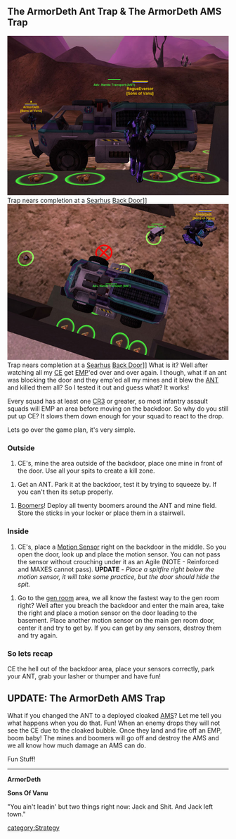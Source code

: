 ## **The ArmorDeth Ant Trap & The ArmorDeth AMS Trap**

![](../images/Armordeth_ANT_Trap.jpg "fig:Armordeth_ANT_Trap.jpg") Trap nears
completion at a [Searhus](../locations/Searhus.md) [Back
Door](../locations/Back_Door.md)\]\]
![](../images/ANT_Trap_Above.jpg "fig:ANT_Trap_Above.jpg") Trap nears completion
at a [Searhus](../locations/Searhus.md) [Back Door](../locations/Back_Door.md)\]\]
What is it? Well after watching all my
[CE](../certifications/Combat_Engineering.md) get [EMP](../commands/EMP.md)'ed over
and over again. I though, what if an ant was blocking the door and they
emp'ed all my mines and it blew the [ANT](../vehicles/Advanced_Nanite_Transport.md) and killed
them all? So I tested it out and guess what? It works!

Every squad has at least one [CR3](../terminology/Command_Rank.md) or greater,
so most infantry assault squads will EMP an area before moving on the
backdoor. So why do you still put up CE? It slows them down enough for
your squad to react to the drop.

Lets go over the game plan, it's very simple.

### Outside

1. CE's, mine the area outside of the backdoor, place one mine in front
    of the door. Use all your spits to create a kill zone.

<!-- -->

1. Get an ANT. Park it at the backdoor, test it by trying to squeeze
    by. If you can't then its setup properly.

<!-- -->

1. [Boomers](../Boomer.md)! Deploy all twenty boomers around the
    ANT and mine field. Store the sticks in your locker or place them in
    a stairwell.

### Inside

1. CE's, place a [Motion Sensor](Motion_Sensor.md) right on the
    backdoor in the middle. So you open the door, look up and place the
    motion sensor. You can not pass the sensor without crouching under
    it as an Agile (NOTE - Reinforced and MAXES cannot pass). **UPDATE**
    _- Place a spitfire right below the motion sensor, it will take some
    practice, but the door should hide the spit._

<!-- -->

1. Go to the [gen room](../items/Generator.md) area, we all know the
    fastest way to the gen room right? Well after you breach the
    backdoor and enter the main area, take the right and place a motion
    sensor on the door leading to the basement. Place another motion
    sensor on the main gen room door, center it and try to get by. If
    you can get by any sensors, destroy them and try again.

### So lets recap

CE the hell out of the backdoor area, place your sensors correctly, park
your ANT, grab your lasher or thumper and have fun!

## UPDATE: The ArmorDeth AMS Trap

What if you changed the ANT to a deployed cloaked [AMS](../vehicles/Advanced_Mobile_Station.md)?
Let me tell you what happens when you do that. Fun! When an enemy drops
they will not see the CE due to the cloaked bubble. Once they land and
fire off an EMP, boom baby! The mines and boomers will go off and
destroy the AMS and we all know how much damage an AMS can do.

Fun Stuff!

---

**ArmorDeth**

**Sons Of Vanu**

"You ain't leadin' but two things right now: Jack and Shit. And Jack
left town."

[category:Strategy](category:Strategy.md)
